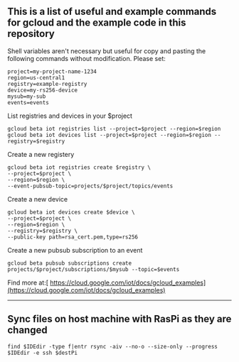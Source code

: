 ## This is a list of useful and example commands for gcloud and the example code in this repository

Shell variables aren't necessary but useful for copy and pasting the following commands without modification. Please set:

    project=my-project-name-1234
    region=us-central1
    registry=example-registry
    device=my-rs256-device
    mysub=my-sub
    events=events


List registries and devices in your $project

    gcloud beta iot registries list --project=$project --region=$region
    gcloud beta iot devices list --project=$project --region=$region --registry=$registry

Create a new registery

    gcloud beta iot registries create $registry \
    --project=$project \
    --region=$region \
    --event-pubsub-topic=projects/$project/topics/events

Create a new device

    gcloud beta iot devices create $device \
    --project=$project \
    --region=$region \
    --registry=$registry \
    --public-key path=rsa_cert.pem,type=rs256

Create a new pubsub subscription to an event

    gcloud beta pubsub subscriptions create projects/$project/subscriptions/$mysub --topic=$events

 Find more at:[ https://cloud.google.com/iot/docs/gcloud_examples](https://cloud.google.com/iot/docs/gcloud_examples)

---
## Sync files on host machine with RasPi as they are changed

    find $IDEdir -type f|entr rsync -aiv --no-o --size-only --progress $IDEdir -e ssh $destPi